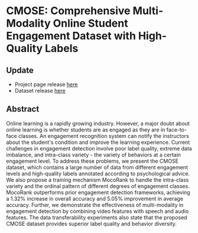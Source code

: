 # CMOSE: Comprehensive Multi-Modality Online Student Engagement Dataset with High-Quality Labels

## Update 
- Project page release [here](https://jasonwuchi.github.io/CMOSE/)
- Dataset release [here](https://huggingface.co/datasets/cwuau/CMOSE)

## Abstract
Online learning is a rapidly growing industry. However, a major doubt about online learning is whether students are as engaged as they are in face-to-face classes. An engagement recognition system can notify the instructors about the student's condition and improve the learning experience. Current challenges in engagement detection involve poor label quality, extreme data imbalance, and intra-class variety - the variety of behaviors at a certain engagement level. To address these problems, we present the CMOSE dataset, which contains a large number of data from different engagement levels and high-quality labels annotated according to psychological advice. We also propose a training mechanism MocoRank to handle the intra-class variety and the ordinal pattern of different degrees of engagement classes. MocoRank outperforms prior engagement detection frameworks, achieving a 1.32% increase in overall accuracy and 5.05% improvement in average accuracy. Further, we demonstrate the effectiveness of multi-modality in engagement detection by combining video features with speech and audio features. The data transferability experiments also state that the proposed CMOSE dataset provides superior label quality and behavior diversity.
